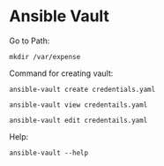 # Ansible Vault

Go to Path:
```
mkdir /var/expense
```

Command for creating vault:
```
ansible-vault create credentials.yaml

ansible-vault view credentails.yaml

ansible-vault edit credentails.yaml
```

Help:
```
ansible-vault --help
```